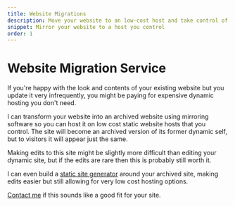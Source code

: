 ```yaml
---
title: Website Migrations
description: Move your website to an low-cost host and take control of its source code
snippet: Mirror your website to a host you control
order: 1
---
```


# Website Migration Service

If you're happy with the look and contents of your existing website but you update it very infrequently, you might be paying for expensive dynamic hosting you don't need.

I can transform your website into an archived website using mirroring software so you can host it on low cost static website hosts that you control. The site will become an archived version of its former dynamic self, but to visitors it will appear just the same.

Making edits to this site might be slightly more difficult than editing your dynamic site, but if the edits are rare then this is probably still worth it.

I can even build a [static site generator](/services/static-websites/) around your archived site, making edits easier but still allowing for very low cost hosting options.

[Contact me](/contact/) if this sounds like a good fit for your site.
